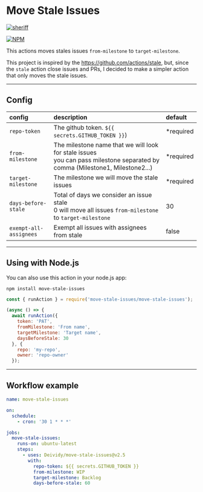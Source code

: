# Move Stale Issues
[![sheriff](https://github.com/Deividy/move-stale-issues/actions/workflows/sheriff.yml/badge.svg)](https://github.com/Deividy/move-stale-issues/actions/workflows/sheriff.yml)

[![NPM](https://nodei.co/npm/move-stale-issues.png?mini=true)](https://www.npmjs.com/package/move-stale-issues)


This actions moves stales issues `from-milestone` to `target-milestone`.

This project is inspired by the https://github.com/actions/stale, but, since the `stale` action close issues and PRs, I decided to make a simpler action that only moves the stale issues.

---

## Config

| config | description | default |
| :------ | :- | :- |
| `repo-token` | The github token. `${{ secrets.GITHUB_TOKEN }}`) | *required |
| `from-milestone` | The milestone name that we will look for stale issues<br /> you can pass milestone separated by comma (Milestone1, Milestone2...) | *required |
| `target-milestone` | The milestone we will move the stale issues | *required |
| `days-before-stale` | Total of days we consider an issue stale<br />0 will move all issues `from-milestone` to `target-milestone` | 30 |
| `exempt-all-assignees` | Exempt all issues with assignees from stale | false |

---

## Using with Node.js

You can also use this action in your node.js app:

```shell
npm install move-stale-issues
```

```javascript
const { runAction } = require('move-stale-issues/move-stale-issues');

(async () => {
  await runAction({
    token: 'PAT',
    fromMilestone: 'From name',
    targetMilestone: 'Target name',
    daysBeforeStale: 30
  }, {
    repo: 'my-repo',
    owner: 'repo-owner' 
  });
```

---

## Workflow example
```yml
name: move-stale-issues

on:
  schedule:
    - cron: '30 1 * * *'

jobs:
  move-stale-issues:
    runs-on: ubuntu-latest
    steps:
      - uses: Deividy/move-stale-issues@v2.5
        with:
          repo-token: ${{ secrets.GITHUB_TOKEN }}
          from-milestone: WIP
          target-milestone: Backlog
          days-before-stale: 60
```
